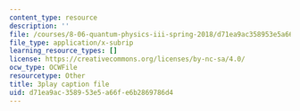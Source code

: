 ```yaml
---
content_type: resource
description: ''
file: /courses/8-06-quantum-physics-iii-spring-2018/d71ea9ac358953e5a66fe6b2869786d4_aY8iTiAfRzs.vtt
file_type: application/x-subrip
learning_resource_types: []
license: https://creativecommons.org/licenses/by-nc-sa/4.0/
ocw_type: OCWFile
resourcetype: Other
title: 3play caption file
uid: d71ea9ac-3589-53e5-a66f-e6b2869786d4
---
```

